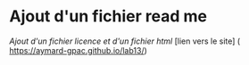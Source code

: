 # Ajout d'un fichier read me
*Ajout d'un fichier licence et d'un fichier html*
[lien vers le site] ( https://aymard-gpac.github.io/lab13/)
